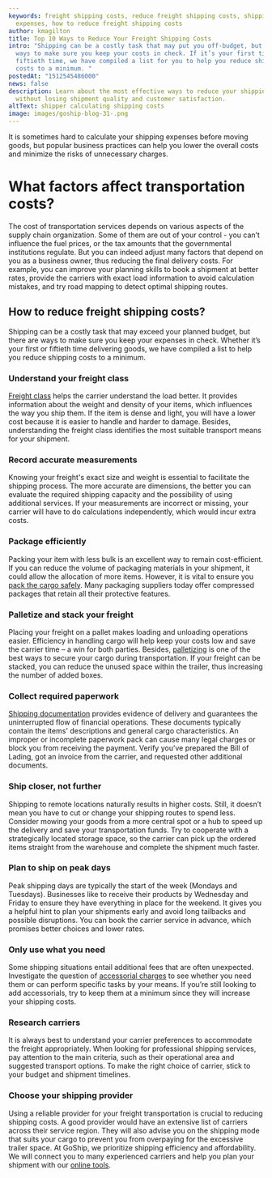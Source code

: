 ```yaml
---
keywords: freight shipping costs, reduce freight shipping costs, shipping
  expenses, how to reduce freight shipping costs
author: kmagilton
title: Top 10 Ways to Reduce Your Freight Shipping Costs
intro: "Shipping can be a costly task that may put you off-budget, but there are
  ways to make sure you keep your costs in check. If it’s your first time or
  fiftieth time, we have compiled a list for you to help you reduce shipping
  costs to a minimum. "
postedAt: "1512545486000"
news: false
description: Learn about the most effective ways to reduce your shipping costs
  without losing shipment quality and customer satisfaction.
altText: shipper calculating shipping costs
image: images/goship-blog-31-.png
---
```



It is sometimes hard to calculate your shipping expenses before moving goods, but popular business practices can help you lower the overall costs and minimize the risks of unnecessary charges.

# What factors affect transportation costs?



The cost of transportation services depends on various aspects of the supply chain organization. Some of them are out of your control - you can’t influence the fuel prices, or the tax amounts that the governmental institutions regulate. But you can indeed adjust many factors that depend on you as a business owner, thus reducing the final delivery costs. For example, you can improve your planning skills to book a shipment at better rates, provide the carriers with exact load information to avoid calculation mistakes, and try road mapping to detect optimal shipping routes.



## How to reduce freight shipping costs?

Shipping can be a [](https://www.goship.com/blog/how-to-avoid-unwanted-shipping-costs/) costly task that may exceed your planned budget, but there are ways to make sure you keep your expenses in check. Whether it’s your first or fiftieth time delivering goods, we have compiled a list to help you reduce shipping costs to a minimum.



### Understand your freight class

[Freight class](https://www.goship.com/posts/blog-everything-you-need-to-know-about-ltl-freight-class) helps the carrier understand the load better. It provides information about the weight and density of your items, which influences the way you ship them. If the item is dense and light, you will have a lower cost because it is easier to handle and harder to damage. Besides, understanding the freight class identifies the most suitable transport means for your shipment.



### Record accurate measurements

Knowing your freight's exact size and weight is essential to facilitate the shipping process. The more [](https://www.goship.com/blog/factors-determine-ltl-shipping-rates/) accurate are dimensions, the better you can evaluate the required shipping capacity and the possibility of using additional services. If your measurements are incorrect or missing, your carrier will have to do calculations independently, which would incur extra costs. 



### Package efficiently

Packing your item with less bulk is an excellent way to remain cost-efficient. If you can reduce the volume of packaging materials in your shipment, it could allow the allocation of more items. However, it is vital to ensure you [pack the cargo safely](https://www.goship.com/posts/how-to-safely-prepare-your-ltl-freight-shipment). Many packaging suppliers today offer compressed packages that retain all their protective features.



### Palletize and stack your freight

Placing your freight on a pallet makes loading and unloading operations easier. Efficiency in handling cargo will help keep your costs low and save the carrier time – a win for both parties. Besides, [palletizing](https://www.goship.com/posts/palletizing-ltl-freight-everything-you-need-to-know) is one of the best ways to secure your cargo during transportation. If your freight can be stacked, you can reduce the unused space within the trailer, thus increasing the number of added boxes.



### Collect required paperwork

[Shipping documentation](https://www.goship.com/posts/shipping-paperwork-what-documents-do-you-need-for-your-shipment) provides evidence of delivery and guarantees the uninterrupted flow of financial operations. These documents typically contain the items' descriptions and general cargo characteristics. An improper or incomplete paperwork pack can cause many legal charges or block you from receiving the payment. Verify you’ve prepared the Bill of Lading, got an invoice from the carrier, and requested other additional documents. 



### Ship closer, not further

Shipping to remote locations naturally results in higher costs. Still, it doesn’t mean you have to cut or change your shipping routes to spend less. Consider mowing your goods from a more central spot or a hub to speed up the delivery and save your transportation funds. Try to cooperate with a strategically located storage space, so the carrier can pick up the ordered items straight from the warehouse and complete the shipment much faster.



### Plan to ship on peak days

Peak shipping days are typically the start of the week (Mondays and Tuesdays). Businesses like to receive their products by Wednesday and Friday to ensure they have everything in place for the weekend. It gives you a helpful hint to plan your shipments early and avoid long tailbacks and possible disruptions. You can book the carrier service in advance, which promises better choices and lower rates.



### Only use what you need

Some shipping situations entail additional fees that are often unexpected. Investigate the question of [accessorial charges](https://www.goship.com/posts/how-to-avoid-accessorial-charges-in-freight-shipping) to see whether you need them or can perform specific tasks by your means. If you’re still looking to add accessorials, try to keep them at a minimum since they will increase your shipping costs. 



### Research carriers

It is always best to understand your carrier preferences to accommodate the freight appropriately. When looking for professional shipping services, pay attention to the main criteria, such as their operational area and suggested transport options. To make the right choice of carrier, stick to your budget and shipment timelines.



### Choose your shipping provider

Using a [](https://www.goship.com/blog/questions-to-ask-your-ltl-shipping-provider/) reliable provider for your freight transportation is crucial to reducing shipping costs. A good provider would have an extensive list of carriers across their service region. They will also advise you on the shipping mode that suits your cargo to prevent you from overpaying for the excessive trailer space. At GoShip, we prioritize shipping efficiency and affordability. We will connect you to many experienced carriers and help you plan your shipment with our [online tools](https://www.goship.com/).